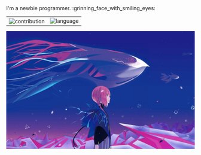<table>
    <td>
        <img alt="contribution" height="200px" align="center" src="https://github-readme-stats.vercel.app/api?theme=synthwave&username=SlenderMan1978&count_private=true&show_icons=true" alt="Github Status">
    </td>
    <td rowspan="2" align="center">
        <img alt="language" height="100%"  src="https://github-readme-stats.vercel.app/api/top-langs/?username=SlenderMan1978&layout=donut-vertical&theme=synthwave">
    </td>
    <tr align="center">
        I'm a newbie programmer. :grinning_face_with_smiling_eyes:
    </tr>
</table>
<img src="kaf.jpeg" alt="kaf">


